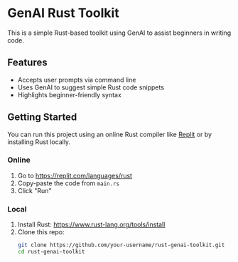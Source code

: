 # GenAI Rust Toolkit

This is a simple Rust-based toolkit using GenAI to assist beginners in writing code.

## Features

- Accepts user prompts via command line
- Uses GenAI to suggest simple Rust code snippets
- Highlights beginner-friendly syntax

## Getting Started

You can run this project using an online Rust compiler like [Replit](https://replit.com/languages/rust) or by installing Rust locally.

### Online

1. Go to https://replit.com/languages/rust
2. Copy-paste the code from `main.rs`
3. Click "Run"

### Local

1. Install Rust: https://www.rust-lang.org/tools/install
2. Clone this repo:  
   ```bash
   git clone https://github.com/your-username/rust-genai-toolkit.git
   cd rust-genai-toolkit
